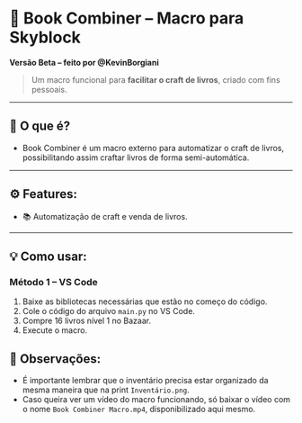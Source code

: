 # 🚀 Book Combiner – Macro para Skyblock

**Versão Beta – feito por @KevinBorgiani**

> Um macro funcional para **facilitar o craft de livros**, criado com fins pessoais.

---

## 🤔 O que é?

- Book Combiner é um macro externo para automatizar o craft de livros, possibilitando assim craftar livros de forma semi-automática.

---

## ⚙️ Features:

- 📚 Automatização de craft e venda de livros.

---

## 💡 Como usar:

### Método 1 – VS Code
1. Baixe as bibliotecas necessárias que estão no começo do código.
2. Cole o código do arquivo `main.py` no VS Code.
3. Compre 16 livros nível 1 no Bazaar.
4. Execute o macro.

## 🚨 Observações:

- É importante lembrar que o inventário precisa estar organizado da mesma maneira que na print `Inventário.png`.
- Caso queira ver um vídeo do macro funcionando, só baixar o vídeo com o nome `Book Combiner Macro.mp4`, disponibilizado aqui mesmo.
